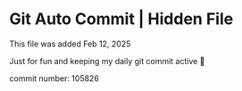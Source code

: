 # Git Auto Commit | Hidden File

This file was added Feb 12, 2025

Just for fun and keeping my daily git commit active 🤪

commit number: 105826
